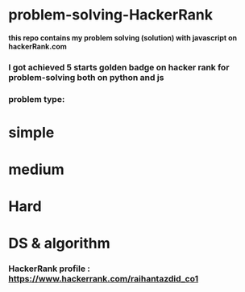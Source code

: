 # problem-solving-HackerRank
#### this repo contains my problem solving (solution) with javascript on hackerRank.com
### I got achieved 5 starts golden badge on hacker rank for problem-solving both on python and js
### problem type:
# simple
# medium
# Hard
# DS & algorithm

### HackerRank profile : https://www.hackerrank.com/raihantazdid_co1